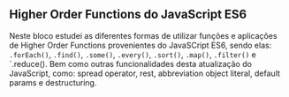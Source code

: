 ## Higher Order Functions do JavaScript ES6

Neste bloco estudei as diferentes formas de utilizar funções e aplicações de Higher Order Functions provenientes do JavaSCript ES6, sendo elas: `.forEach()`, `.find()`, `.some()`, `.every()`, `.sort()`, `.map()`, `.filter()` e `.reduce(). Bem como outras funcionalidades desta atualização do JavaScript, como: spread operator, rest, abbreviation object literal, default params e destructuring.

